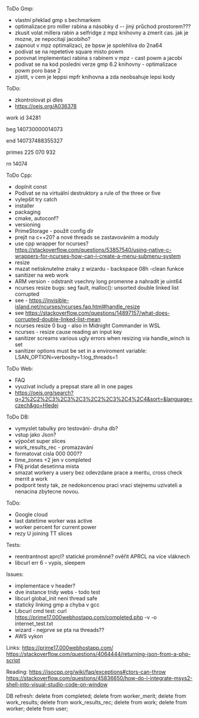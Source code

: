 
ToDo Gmp:
- vlastní překlad gmp s bechmarkem 
- optimalizace pro miller rabina a násobky d -- jiný průchod prostorem???
- zkusit volat millera rabin a selfridge z mpz knihovny a zmerit cas. jak je mozne, ze nepocitaji jacobiho?
- zapnout v mpz optimalizaci, ze bpsw je spolehliva do 2na64
- podivat se na repetetive square misto powm
- porovnat implementaci rabina s rabinem v mpz - cast powm a jacobi
- podivat se na kod posledni verze gmp 6.2 knihovny - optimalizace powm poro base 2
- zjistit, v cem je leppsi mpfr knihovna a zda neobsahuje lepsi kody

ToDo:
- zkontrolovat pi dles
- https://oeis.org/A036378

work id
34281

beg
140730000014073

end
140737488355327

primes
225 070 932

rn
14074



ToDo Cpp: 
- doplnit const
- Podívat se na virtuální destruktory a rule of the three or five
- vylepšit try catch
- installer
- packaging
- cmake, autoconf?
- versioning
- PrimeStorage  - použít config dir
- prejít na c++20? a nové threads se zastavováním a moduly
- use cpp wrapper for ncurses? https://stackoverflow.com/questions/53857540/using-native-c-wrappers-for-ncurses-how-can-i-create-a-menu-submenu-system
- resize
- mazat netisknutelne znaky z wizardu - backspace 08h -clean funkce
- sanitizer na web work
- ARM version - odstranit vsechny long promenne a nahradit je uint64
- ncurses resize bugs: seg fault, malloc(): unsorted double linked list corrupted
- see - https://invisible-island.net/ncurses/ncurses.faq.html#handle_resize
- see https://stackoverflow.com/questions/14897157/what-does-corrupted-double-linked-list-mean
- ncurses resize 0 bug - also in Midnight Commander in WSL
- ncurses - resize cause reading an input key
- sanitizer screams various ugly errors when resizing via handle_winch is set 
- sanitizer options must be set in a enviroment variable: LSAN_OPTION=verbosity=1:log_threads=1


ToDo Web:
- FAQ
- vyuzivat includy a prepsat stare all in one pages
- https://oeis.org/search?q=2%2C2%2C3%2C3%2C3%2C2%2C3%2C4%2C4&sort=&language=czech&go=Hledej

ToDo DB:
- vymyslet tabulky pro testování- druha db?
- vstup jako Json?
- výpočet super slices
- work_results_rec  - promazavání
- formatovat cisla 000 000??
- time_zones +2 jen v completed
- FNj pridat desetinna mista
- smazat workery a usery bez odevzdane prace a meritu, cross check merrit a work
- podporit testy tak, ze nedokoncenou praci vraci stejnemu uzivateli a nenacina zbytecne novou.


ToDo:
- Google cloud
- last datetime worker was active
- worker percent for current power
- rezy U joining TT slices

Tests:
- reentrantnost aprcl? statické proměnné? ověřit APRCL na více vláknech
- libcurl err 6  - vypis, sleepem

Issues:
- implementace v header?
- dve instance tridy webs - todo test
- libcurl global_init není thread safe
- statický linking gmp a chyba v gcc
- Libcurl cmd test: curl https://prime17.000webhostapp.com/completed.php -v -o internet_test.txt
- wizard - nejprve se pta na threads??
- AWS vykon

Links:
https://prime17.000webhostapp.com/
https://stackoverflow.com/questions/4064444/returning-json-from-a-php-script

Reading:
https://isocpp.org/wiki/faq/exceptions#ctors-can-throw
https://stackoverflow.com/questions/45836650/how-do-i-integrate-msys2-shell-into-visual-studio-code-on-window


DB refresh:
delete from completed;
delete from worker_merit;
delete from work_results;
delete from work_results_rec;
delete from work;
delete from worker;
delete from user;
